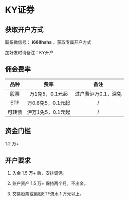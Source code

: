 # KY证券

## 获取开户方式

联系微信号： **i668haha** ，获取专属开户方式

加好友时请备注：KY开户

## 佣金费率

品种 | 费率 | 备注
:---: | :---: | :---:
股票 | 万1免5，0.1元起 | 过户费沪万0.1，深免
ETF | 万0.6免5，0.1元起 | /
可转债 | 沪万1免5，0.1元起 | /

## 资金门槛

1.2 万+

## 开户要求

1. 入金 1.5 万+ 后，安排调佣。

2. 账户资产 1.5 万+ 保持两个月，不出金。

3. 交易股票或偏股ETF流水 1 万元以上。